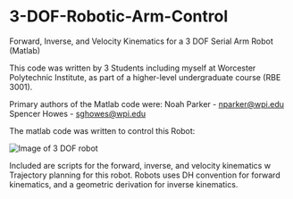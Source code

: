 # 3-DOF-Robotic-Arm-Control
Forward, Inverse, and Velocity Kinematics for a 3 DOF Serial Arm Robot (Matlab)


This code was written by 3 Students including myself at Worcester Polytechnic Institute, as part of a higher-level undergraduate course (RBE 3001).

Primary authors of the Matlab code were:
Noah Parker - nparker@wpi.edu
Spencer Howes - sghowes@wpi.edu

The matlab code was written to control this Robot:

![Image of 3 DOF robot](https://i.imgur.com/cyqJnTx.jpg)

Included are scripts for the forward, inverse, and velocity kinematics w Trajectory planning for this robot.
Robots uses DH convention for forward kinematics, and a geometric derivation for inverse kinematics.



